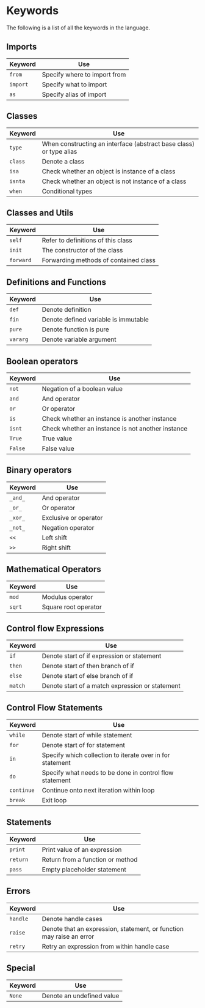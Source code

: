 # Keywords

The following is a list of all the keywords in the language.

## Imports

Keyword | Use
---|---
`from`  | Specify where to import from
`import`| Specify what to import
`as`    | Specify alias of import

## Classes

Keyword | Use
---|---
`type`  | When constructing an interface (abstract base class) or type alias
`class` | Denote a class
`isa`   | Check whether an object is instance of a class
`isnta` | Check whether an object is not instance of a class
`when`  | Conditional types

## Classes and Utils

Keyword | Use
---|---
`self`    | Refer to definitions of this class
`init`    | The constructor of the class
`forward` | Forwarding methods of contained class

## Definitions and Functions

Keyword | Use
---|---
`def`     | Denote definition
`fin`     | Denote defined variable is immutable
`pure`    | Denote function is pure
`vararg`  | Denote variable argument

## Boolean operators

Keyword | Use
---|---
`not`   | Negation of a boolean value
`and`   | And operator
`or`    | Or operator
`is`    | Check whether an instance is another instance
`isnt`  | Check whether an instance is not another instance
`True`  | True value
`False` | False value

## Binary operators

Keyword | Use
---|---
`_and_`   | And operator
`_or_`    | Or operator
`_xor_`   | Exclusive or operator
`_not_`   | Negation operator
`<<`      | Left shift
`>>`      | Right shift

## Mathematical Operators

Keyword | Use
---|---
`mod`   | Modulus operator
`sqrt`  | Square root operator

## Control flow Expressions

Keyword | Use
---|---
`if`    | Denote start of if expression or statement
`then`  | Denote start of then branch of if
`else`  | Denote start of else branch of if
`match` | Denote start of a match expression or statement

## Control Flow Statements

Keyword | Use
---|---
`while`   | Denote start of while statement
`for`     | Denote start of for statement
`in`      | Specify which collection to iterate over in for statement
`do`      | Specify what needs to be done in control flow statement
`continue`| Continue onto next iteration within loop
`break`   | Exit loop

## Statements

Keyword | Use
---|---
`print`   | Print value of an expression
`return`  | Return from a function or method
`pass`    | Empty placeholder statement

## Errors

Keyword | Use
---|---
`handle` | Denote handle cases
`raise`  | Denote that an expression, statement, or function may raise an error
`retry`  | Retry an expression from within handle case

## Special

Keyword | Use
---|---
`None`  | Denote an undefined value

